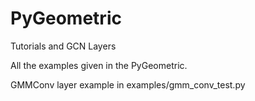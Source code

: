 # PyGeometric
 Tutorials and GCN Layers 
 
 All the examples given in the PyGeometric.

 GMMConv layer example in examples/gmm_conv_test.py  